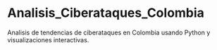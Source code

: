 # Analisis_Ciberataques_Colombia
Analisis de tendencias de ciberataques en Colombia usando Python y visualizaciones interactivas.
